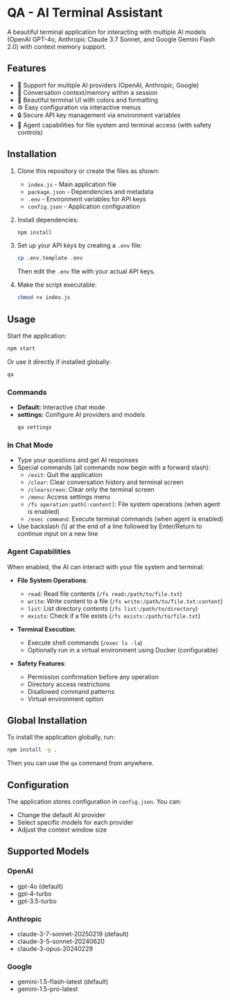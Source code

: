 # QA - AI Terminal Assistant

A beautiful terminal application for interacting with multiple AI models (OpenAI GPT-4o, Anthropic Claude 3.7 Sonnet, and Google Gemini Flash 2.0) with context memory support.

## Features

- 🤖 Support for multiple AI providers (OpenAI, Anthropic, Google)
- 💬 Conversation context/memory within a session
- 🎨 Beautiful terminal UI with colors and formatting
- ⚙️ Easy configuration via interactive menus
- 🔒 Secure API key management via environment variables
- 🧠 Agent capabilities for file system and terminal access (with safety controls)

## Installation

1. Clone this repository or create the files as shown:
   - `index.js` - Main application file
   - `package.json` - Dependencies and metadata
   - `.env` - Environment variables for API keys
   - `config.json` - Application configuration

2. Install dependencies:
   ```bash
   npm install
   ```

3. Set up your API keys by creating a `.env` file:
   ```bash
   cp .env.template .env
   ```
   Then edit the `.env` file with your actual API keys.

4. Make the script executable:
   ```bash
   chmod +x index.js
   ```

## Usage

Start the application:
```bash
npm start
```

Or use it directly if installed globally:
```bash
qa
```

### Commands

- **Default:** Interactive chat mode
- **settings:** Configure AI providers and models
  ```bash
  qa settings
  ```

### In Chat Mode

- Type your questions and get AI responses
- Special commands (all commands now begin with a forward slash):
  - `/exit`: Quit the application
  - `/clear`: Clear conversation history and terminal screen
  - `/clearscreen`: Clear only the terminal screen
  - `/menu`: Access settings menu
  - `/fs operation:path[:content]`: File system operations (when agent is enabled)
  - `/exec command`: Execute terminal commands (when agent is enabled)
- Use backslash (\\) at the end of a line followed by Enter/Return to continue input on a new line

### Agent Capabilities

When enabled, the AI can interact with your file system and terminal:

- **File System Operations**:
  - `read`: Read file contents (`/fs read:/path/to/file.txt`)
  - `write`: Write content to a file (`/fs write:/path/to/file.txt:content`)
  - `list`: List directory contents (`/fs list:/path/to/directory`)
  - `exists`: Check if a file exists (`/fs exists:/path/to/file.txt`)

- **Terminal Execution**:
  - Execute shell commands (`/exec ls -la`)
  - Optionally run in a virtual environment using Docker (configurable)

- **Safety Features**:
  - Permission confirmation before any operation
  - Directory access restrictions
  - Disallowed command patterns
  - Virtual environment option

## Global Installation

To install the application globally, run:
```bash
npm install -g .
```

Then you can use the `qa` command from anywhere.

## Configuration

The application stores configuration in `config.json`. You can:
- Change the default AI provider
- Select specific models for each provider
- Adjust the context window size

## Supported Models

### OpenAI
- gpt-4o (default)
- gpt-4-turbo
- gpt-3.5-turbo

### Anthropic
- claude-3-7-sonnet-20250219 (default)
- claude-3-5-sonnet-20240620
- claude-3-opus-20240229

### Google
- gemini-1.5-flash-latest (default)
- gemini-1.5-pro-latest
